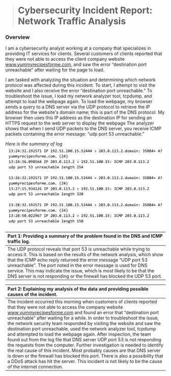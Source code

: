 > # Cybersecurity Incident Report: Network Traffic Analysis

### Overview

I am a cybersecurity analyst working at a company that specializes in providing IT services for clients. Several customers of clients reported that they were not able to access the client company website www.yummyrecipesforme.com, and saw the error “destination port unreachable” after waiting for the page to load. 

I am tasked with analyzing the situation and determining which network protocol was affected during this incident. To start, I attempt to visit the website and I also receive the error “destination port unreachable.” To troubleshoot the issue, I load my network analyzer tool, tcpdump, and attempt to load the webpage again. To load the webpage, my browser sends a query to a DNS server via the UDP protocol to retrieve the IP address for the website's domain name; this is part of the DNS protocol. My browser then uses this IP address as the destination IP for sending an HTTPS request to the web server to display the webpage  The analyzer shows that when I send UDP packets to the DNS server, you receive ICMP packets containing the error message: “udp port 53 unreachable.” 

*Here is the summary of log*
![Network Traffic Log!](./assets/network_traffic_log.png)

| Part 1: Providing a summary of the problem found in the DNS and ICMP traffic log. |
| :----- |
| The UDP protocol reveals that port 53  is unreachable while trying to access it. This is based on the results of the network analysis, which show that the ICMP echo reply returned the error message “UDP port 53 unreachable”. The port noted in the error message is used for DNS service. This may indicate the issue, which is most likely to be that the DNS server is not responding or the firewall has blocked the UDP 53 port. |

| Part 2: Explaining my analysis of the data and providing possible causes of the incident. |
| :----- |
| The incident occurred this morning when customers of clients reported that they were not able to access the company website www.yummyrecipesforme.com and found an error that “destination port unreachable” after waiting for a while. In order to troubleshoot the issue, the network security team responded by visiting the website and saw the destination port unreachable, used the network analyzer tool, tcpdump and attempted to load the webpage again. After inspection, the team found out from the log file that DNS server UDP port 53 is not responding the requests from the computer. Further investigation is needed to identify the real cause of this incident. Most probably causes are that DNS server is down or the firewall has blocked this port. There is also a possibility that a DDoS attack has hit the server. This incident is not likely to be the cause of the internet connection. |
